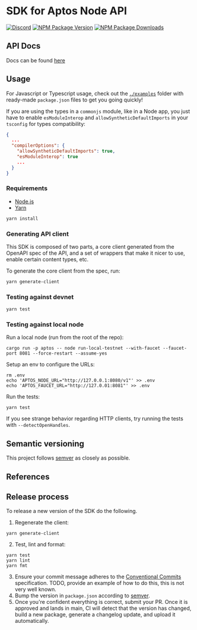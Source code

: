 # SDK for Aptos Node API
[![Discord][discord-image]][discord-url]
[![NPM Package Version][npm-image-version]][npm-url]
[![NPM Package Downloads][npm-image-downloads]][npm-url]

## API Docs
Docs can be found [here][api-doc]

## Usage
For Javascript or Typescript usage, check out the [`./examples`][examples] folder with ready-made `package.json` files to get you going quickly!

If you are using the types in a `commonjs` module, like in a Node app, you just have to enable `esModuleInterop`
and `allowSyntheticDefaultImports` in your `tsconfig` for types compatibility:

```json
{
  ...
  "compilerOptions": {
    "allowSyntheticDefaultImports": true,
    "esModuleInterop": true
    ...
  }
}
```

### Requirements
- [Node.js](https://nodejs.org)
- [Yarn](https://yarnpkg.com/)

```bash
yarn install
```

### Generating API client
This SDK is composed of two parts, a core client generated from the OpenAPI spec of the API, and a set of wrappers that make it nicer to use, enable certain content types, etc.

To generate the core client from the spec, run:
```bash
yarn generate-client
```

### Testing against devnet
```bash
yarn test
```

### Testing against local node

Run a local node (run from the root of the repo):
```
cargo run -p aptos -- node run-local-testnet --with-faucet --faucet-port 8081 --force-restart --assume-yes
```

Setup an env to configure the URLs:
```
rm .env
echo 'APTOS_NODE_URL="http://127.0.0.1:8080/v1"' >> .env
echo 'APTOS_FAUCET_URL="http://127.0.01:8081"' >> .env
```

Run the tests:
```
yarn test
```

If you see strange behavior regarding HTTP clients, try running the tests with `--detectOpenHandles`.

## Semantic versioning
This project follows [semver](https://semver.org/) as closely as possible.

## References
[examples]: https://github.com/aptos-labs/aptos-core/blob/main/ecosystem/typescript/sdk/examples/
[repo]: https://github.com/aptos-labs/aptos-core
[npm-image-version]: https://img.shields.io/npm/v/aptos.svg
[npm-image-downloads]: https://img.shields.io/npm/dm/aptos.svg
[npm-url]: https://npmjs.org/package/aptos
[discord-image]: https://img.shields.io/discord/945856774056083548?label=Discord&logo=discord&style=flat~~~~
[discord-url]: https://discord.gg/aptoslabs
[api-doc]: https://aptos-labs.github.io/ts-sdk-doc/

## Release process
To release a new version of the SDK do the following.

1. Regenerate the client:
```
yarn generate-client
```

2. Test, lint and format:
```
yarn test
yarn lint
yarn fmt
```

3. Ensure your commit message adheres to the [Conventional Commits](https://www.conventionalcommits.org/en/v1.0.0/) specification. TODO, provide an example of how to do this, this is not very well known.
4. Bump the version in `package.json` according to [semver](https://semver.org/).
5. Once you're confident everything is correct, submit your PR. Once it is approved and lands in main, CI will detect that the version has changed, build a new package, generate a changelog update, and upload it automatically.
